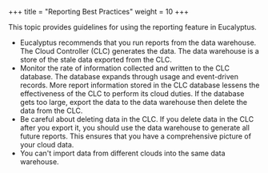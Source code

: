 +++
title = "Reporting Best Practices"
weight = 10
+++

This topic provides guidelines for using the reporting feature in Eucalyptus.

* Eucalyptus recommends that you run reports from the data warehouse. The Cloud Controller (CLC) generates the data. The data warehouse is a store of the stale data exported from the CLC. 
* Monitor the rate of information collected and written to the CLC database. The database expands through usage and event-driven records. More report information stored in the CLC database lessens the effectiveness of the CLC to perform its cloud duties. If the database gets too large, export the data to the data warehouse then delete the data from the CLC. 
* Be careful about deleting data in the CLC. If you delete data in the CLC after you export it, you should use the data warehouse to generate all future reports. This ensures that you have a comprehensive picture of your cloud data. 
* You can't import data from different clouds into the same data warehouse. 
